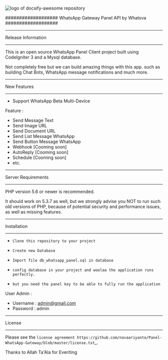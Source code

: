 
<br>
<img src="https://github.com/novaariyanto/Panel-WhatsApp-Gateway/blob/master/assets/screenshoot/ScanQr.JPG?raw=true" alt="logo of docsify-awesome repository" style="max-width: 100%;">
<br>

###################
WhatsApp Gateway Panel API by Whatsva
###################
*******************
Release Information
*******************

This is an open source WhatsApp Panel Client project built using CodeIgniter 3 and a Mysql database.

Not completely free but we can build amazing things with this app. 
such as building Chat Bots, WhatsApp message notifications and much more.

**************************
New Features
**************************

*  Support WhatsApp Beta Multi-Device

Feature :

- Send Message Text
- Send Image URL
- Send Document URL
- Send List Message WhatsApp
- Send Button Message WhatsApp
- Webhook [Cooming soon]
- AutoReply [Cooming soon]
- Schedule [Cooming soon]
- etc.

*******************
Server Requirements
*******************

PHP version 5.6 or newer is recommended.

It should work on 5.3.7 as well, but we strongly advise you NOT to run
such old versions of PHP, because of potential security and performance
issues, as well as missing features.

************
Installation
************

-  `Clone this repository to your project`
-  `Create new Database`
-  `Import file db_whatsapp_panel.sql in database`
-  `config database in your project and woolaa the application runs perfectly.`

-  `but you need the panel key to be able to fully run the application` 

User Admin : 
 - Username : admin@gmail.com
 - Password : admin

*******
License
*******

Please see the `license
agreement https://github.com/novaariyanto/Panel-WhatsApp-Gateway/blob/master/license.txt`_.


Thanks to Allah Ta'Ala for Everiting


